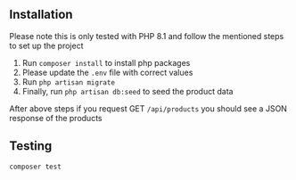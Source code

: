 ## Installation

Please note this is only tested with PHP 8.1 and follow the mentioned steps to set up the project

1. Run `composer install` to install php packages
2. Please update the `.env` file with correct values
3. Run `php artisan migrate`
4. Finally, run `php artisan db:seed` to seed the product data

After above steps if you request GET `/api/products` you should see a JSON response of the products 

## Testing

```bash
composer test
```
